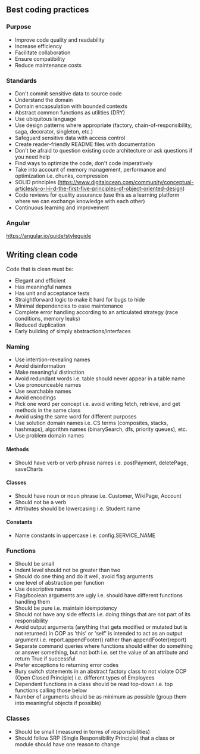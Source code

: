 ## Best coding practices

### Purpose

- Improve code quality and readability
- Increase efficiency
- Facilitate collaboration
- Ensure compatibility
- Reduce maintenance costs

### Standards

- Don't commit sensitive data to source code
- Understand the domain
- Domain encapsulation with bounded contexts
- Abstract common functions as utilities (DRY)
- Use ubiquitous language
- Use design patterns where appropriate (factory, chain-of-responsibility, saga, decorator, singleton, etc.)
- Safeguard sensitive data with access control
- Create reader-friendly README files with documentation
- Don't be afraid to question existing code architecture or ask questions if you need help
- Find ways to optimize the code, don't code imperatively
- Take into account of memory management, performance and optimization i.e. chunks, compression
- SOLID principles (https://www.digitalocean.com/community/conceptual-articles/s-o-l-i-d-the-first-five-principles-of-object-oriented-design)
- Code reviews for quality assurance (use this as a learning platform where we can exchange knowledge with each other)
- Continuous learning and improvement

### Angular

https://angular.io/guide/styleguide

## Writing clean code

Code that is clean must be:

- Elegant and efficient
- Has meaningful names
- Has unit and acceptance tests
- Straightforward logic to make it hard for bugs to hide
- Minimal dependencies to ease maintenance
- Complete error handling according to an articulated strategy (race conditions, memory leaks)
- Reduced duplication
- Early building of simply abstractions/interfaces

### Naming

- Use intention-revealing names
- Avoid disinformation
- Make meaningful distinction
- Avoid redundant words i.e. table should never appear in a table name
- Use pronounceable names
- Use searchable names
- Avoid encodings
- Pick one word per concept i.e. avoid writing fetch, retrieve, and get methods in the same class
- Avoid using the same word for different purposes
- Use solution domain names i.e. CS terms (composites, stacks, hashmaps), algorithm names (binarySearch, dfs, priority queues), etc.
- Use problem domain names

#### Methods

- Should have verb or verb phrase names i.e. postPayment, deletePage, saveCharts

#### Classes

- Should have noun or noun phrase i.e. Customer, WikiPage, Account
- Should not be a verb
- Attributes should be lowercasing i.e. Student.name

#### Constants

- Name constants in uppercase i.e. config.SERVICE_NAME

### Functions

- Should be small
- Indent level should not be greater than two
- Should do one thing and do it well, avoid flag arguments
- one level of abstraction per function
- Use descriptive names
- Flag/boolean arguments are ugly i.e. should have different functions handling them
- Should be pure i.e. maintain idempotency
- Should not have any side effects i.e. doing things that are not part of its responsibility
- Avoid output arguments (anything that gets modified or mutated but is not returned) in OOP as 'this' or 'self' is intended to act as an output argument i.e. report.appendFooter() rather than appendFooter(report)
- Separate command queries where functions should either do something or answer something, but not both i.e. set the value of an attribute and return True if successful
- Prefer exceptions to returning error codes
- Bury switch statements in an abstract factory class to not violate OCP (Open Closed Principle) i.e. different types of Employees
- Dependent functions in a class should be read top-down i.e. top functions calling those below
- Number of arguments should be as minimum as possible (group them into meaningful objects if possible)

### Classes

- Should be small (measured in terms of responsibilities)
- Should follow SRP (Single Responsibility Principle) that a class or module should have one reason to change
